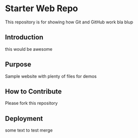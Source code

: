 # Starter Web Repo

This repository is for showing how Git and GitHub work
bla blup

## Introduction

this would be awesome

## Purpose

Sample website with plenty of files for demos

## How to Contribute

Please fork this repository

## Deployment

some text to test merge